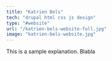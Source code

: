 ```yaml
---
title: "Katrien Bels"
tech: "drupal html css js design"
type: "#website"
url: "/katrien-bels-website-full.jpg"
image: "katrien-bels-website.jpg"
---
```


This is a sample explanation. Blabla
